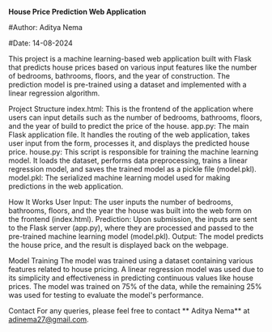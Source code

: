 **House Price Prediction Web Application**

#Author: Aditya Nema

#Date: 14-08-2024

This project is a machine learning-based web application built with Flask that predicts house prices based on various input features like the number of bedrooms, bathrooms, floors, and the year of construction. The prediction model is pre-trained using a dataset and implemented with a linear regression algorithm.

Project Structure
index.html: This is the frontend of the application where users can input details such as the number of bedrooms, bathrooms, floors, and the year of build to predict the price of the house.
app.py: The main Flask application file. It handles the routing of the web application, takes user input from the form, processes it, and displays the predicted house price.
house.py: This script is responsible for training the machine learning model. It loads the dataset, performs data preprocessing, trains a linear regression model, and saves the trained model as a pickle file (model.pkl).
model.pkl: The serialized machine learning model used for making predictions in the web application.


How It Works
User Input: The user inputs the number of bedrooms, bathrooms, floors, and the year the house was built into the web form on the frontend (index.html).
Prediction: Upon submission, the inputs are sent to the Flask server (app.py), where they are processed and passed to the pre-trained machine learning model (model.pkl).
Output: The model predicts the house price, and the result is displayed back on the webpage.

Model Training
The model was trained using a dataset containing various features related to house pricing.
A linear regression model was used due to its simplicity and effectiveness in predicting continuous values like house prices.
The model was trained on 75% of the data, while the remaining 25% was used for testing to evaluate the model's performance.

Contact
For any queries, please feel free to contact ** Aditya Nema** at adinema27@gmail.com.



